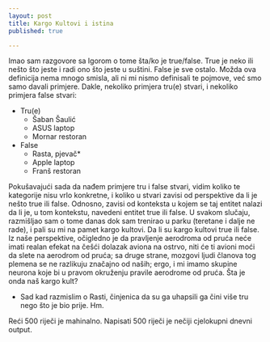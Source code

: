 ```yaml
---
layout: post
title: Kargo Kultovi i istina
published: true

---
```



Imao sam razgovore sa Igorom o tome šta/ko je true/false. True je neko ili nešto što jeste i radi ono što jeste u suštini. False je sve ostalo. Možda ova definicija nema mnogo smisla, ali ni mi nismo definisali te pojmove, već smo samo davali primjere. 
Dakle, nekoliko primjera tru(e) stvari, i nekoliko primjera false stvari:
- Tru(e)
	- Šaban Šaulić
	- ASUS laptop
	- Mornar restoran
- False
	- Rasta, pjevač*
	- Apple laptop
	- Franš restoran

Pokušavajući sada da nađem primjere tru i false stvari, vidim koliko te kategorije nisu vrlo konkretne, i koliko u stvari zavisi od perspektive da li je nešto true ili false. Odnosno, zavisi od konteksta u kojem se taj entitet nalazi da li je, u tom kontekstu, navedeni entitet true ili false. 
U svakom slučaju, razmišljao sam o tome danas dok sam trenirao u parku (teretane i dalje ne rade), i pali su mi na pamet kargo kultovi. Da li su kargo kultovi true ili false. Iz naše perspektive, očigledno je da pravljenje aerodroma od pruća neće imati realan efekat na češći dolazak aviona na ostrvo, niti će ti avioni moći da slete na aerodrom od pruća; sa druge strane, mozgovi ljudi članova tog plemena se ne razlikuju značajno od naših; ergo, i mi imamo skupine neurona koje bi u pravom okruženju pravile aerodrome od pruća. 
Šta je onda naš kargo kult? 

* Sad kad razmislim o Rasti, činjenica da su ga uhapsili ga čini više tru nego što je bio prije. Hm.

Reći 500 riječi je mahinalno. Napisati 500 riječi je nečiji cjelokupni dnevni output.